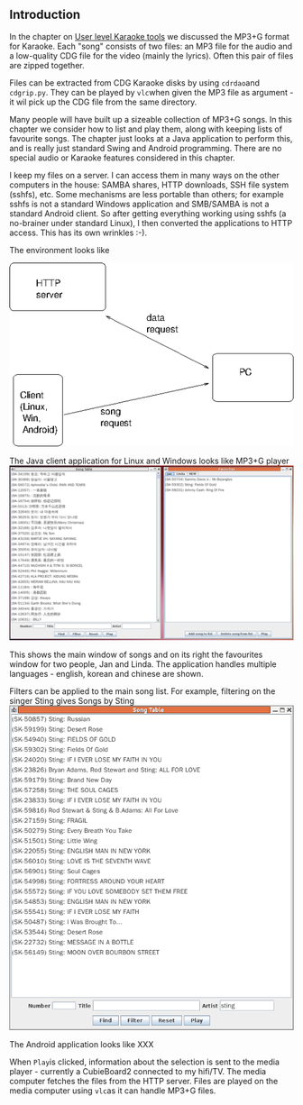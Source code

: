 
##  Introduction 


In the chapter on [ User level Karaoke tools](../User/) we discussed the MP3+G format for Karaoke.
      Each "song" consists of two files: an MP3 file for the audio
      and a low-quality CDG file for the video (mainly the lyrics).
      Often this pair of files are zipped together.


Files can be extracted from CDG Karaoke disks by using `cdrdao`and `cdgrip.py`.
      They can be played by `vlc`when given the
      MP3 file as argument - it wil pick up the CDG file from
      the same directory.


Many people will have built up a sizeable collection of
      MP3+G songs. In this chapter we consider how to list and play
      them, along with keeping lists of favourite songs.
      The chapter just looks at a Java application to perform
      this, and is really just standard Swing and Android programming.
      There are no special audio or Karaoke features
      considered in this chapter.


I keep my files on a server. I can access them in many ways on 
      the other computers in the house: SAMBA shares, HTTP downloads,
      SSH file system (sshfs), etc. Some mechanisms are less portable than
      others; for example sshfs is not a standard Windows application
      and SMB/SAMBA is not a standard Android client. So after getting
      everything working using sshfs (a no-brainer under standard Linux),
      I then converted the applications to HTTP access.
      This has its own wrinkles :-).


The environment looks like


![alt text](env.png)


The Java client application for Linux and Windows looks like
MP3+G player![alt text](karaoke.png)

This shows the main window of songs and on its right
      the favourites window for two people, Jan and Linda.
      The application handles multiple languages - english,
      korean and chinese are shown.


Filters can be applied to the main song list. For example,
      filtering on the singer Sting gives
Songs by Sting![alt text](sting.png)

The Android application looks like
      XXX


When `Play`is clicked, information about the selection
      is sent to the media player - currently a CubieBoard2 connected
      to my hifi/TV. The media computer fetches the files from
      the HTTP server.
      Files are played on the media computer using `vlc`as it can 
      handle MP3+G files.
